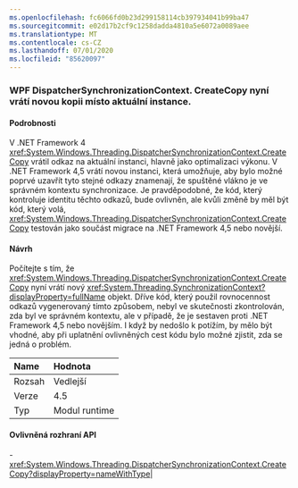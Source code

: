 ```yaml
---
ms.openlocfilehash: fc6066fd0b23d299158114cb397934041b99ba47
ms.sourcegitcommit: e02d17b2cf9c1258dadda4810a5e6072a0089aee
ms.translationtype: MT
ms.contentlocale: cs-CZ
ms.lasthandoff: 07/01/2020
ms.locfileid: "85620097"
---
```

### <a name="wpf-dispatchersynchronizationcontextcreatecopy-now-returns-a-new-copy-instead-of-the-current-instance"></a>WPF DispatcherSynchronizationContext. CreateCopy nyní vrátí novou kopii místo aktuální instance.

#### <a name="details"></a>Podrobnosti

V .NET Framework 4 <xref:System.Windows.Threading.DispatcherSynchronizationContext.CreateCopy> vrátil odkaz na aktuální instanci, hlavně jako optimalizaci výkonu. V .NET Framework 4,5 vrátí novou instanci, která umožňuje, aby bylo možné poprvé uzavřít tyto stejné odkazy znamenají, že spuštěné vlákno je ve správném kontextu synchronizace.  Je pravděpodobné, že kód, který kontroluje identitu těchto odkazů, bude ovlivněn, ale kvůli změně by měl být kód, který volá, <xref:System.Windows.Threading.DispatcherSynchronizationContext.CreateCopy> testován jako součást migrace na .NET Framework 4,5 nebo novější.

#### <a name="suggestion"></a>Návrh

Počítejte s tím, že <xref:System.Windows.Threading.DispatcherSynchronizationContext.CreateCopy> nyní vrátí nový <xref:System.Threading.SynchronizationContext?displayProperty=fullName> objekt. Dříve kód, který použil rovnocennost odkazů vygenerovaný tímto způsobem, nebyl ve skutečnosti zkontrolován, zda byl ve správném kontextu, ale v případě, že je sestaven proti .NET Framework 4,5 nebo novějším.  I když by nedošlo k potížím, by mělo být vhodné, aby při uplatnění ovlivněných cest kódu bylo možné zjistit, zda se jedná o problém.

| Name    | Hodnota       |
|:--------|:------------|
| Rozsah   |Vedlejší|
|Verze|4.5|
|Typ|Modul runtime

#### <a name="affected-apis"></a>Ovlivněná rozhraní API

-<xref:System.Windows.Threading.DispatcherSynchronizationContext.CreateCopy?displayProperty=nameWithType></li></ul>|
